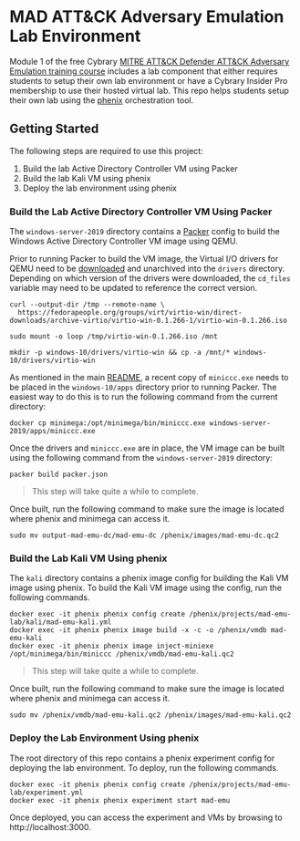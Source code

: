 # MAD ATT&CK Adversary Emulation Lab Environment

Module 1 of the free Cybrary [MITRE ATT&CK Defender ATT&CK Adversary Emulation
training course](https://app.cybrary.it/browse/course/mitre-attack-adversary-emulation-fundamentals)
includes a lab component that either requires students to setup their own lab
environment or have a Cybrary Insider Pro membership to use their hosted virtual
lab. This repo helps students setup their own lab using the
[phenix](https://github.com/sandia-minimega/phenix) orchestration tool.

## Getting Started

The following steps are required to use this project:

1. Build the lab Active Directory Controller VM using Packer
1. Build the lab Kali VM using phenix
1. Deploy the lab environment using phenix

### Build the Lab Active Directory Controller VM Using Packer

The `windows-server-2019` directory contains a [Packer](https://www.packer.io)
config to build the Windows Active Directory Controller VM image using QEMU.

Prior to running Packer to build the VM image, the Virtual I/O drivers for QEMU
need to be
[downloaded](https://fedorapeople.org/groups/virt/virtio-win/direct-downloads/)
and unarchived into the `drivers` directory. Depending on which version of the
drivers were downloaded, the `cd_files` variable may need to be updated to
reference the correct version.

```
curl --output-dir /tmp --remote-name \
  https://fedorapeople.org/groups/virt/virtio-win/direct-downloads/archive-virtio/virtio-win-0.1.266-1/virtio-win-0.1.266.iso

sudo mount -o loop /tmp/virtio-win-0.1.266.iso /mnt

mkdir -p windows-10/drivers/virtio-win && cp -a /mnt/* windows-10/drivers/virtio-win
```

As mentioned in the main [README](../README.md), a recent copy of `miniccc.exe`
needs to be placed in the `windows-10/apps` directory prior to running Packer.
The easiest way to do this is to run the following command from the current
directory:

```
docker cp minimega:/opt/minimega/bin/miniccc.exe windows-server-2019/apps/miniccc.exe
```

Once the drivers and `miniccc.exe` are in place, the VM image can be built using
the following command from the `windows-server-2019` directory:

```
packer build packer.json
```

> This step will take quite a while to complete.

Once built, run the following command to make sure the image is located where
phenix and minimega can access it.

```
sudo mv output-mad-emu-dc/mad-emu-dc /phenix/images/mad-emu-dc.qc2
```

### Build the Lab Kali VM Using phenix

The `kali` directory contains a phenix image config for building the Kali VM
image using phenix. To build the Kali VM image using the config, run the
following commands.

```
docker exec -it phenix phenix config create /phenix/projects/mad-emu-lab/kali/mad-emu-kali.yml
docker exec -it phenix phenix image build -x -c -o /phenix/vmdb mad-emu-kali
docker exec -it phenix phenix image inject-miniexe /opt/minimega/bin/miniccc /phenix/vmdb/mad-emu-kali.qc2
```

> This step will take quite a while to complete.

Once built, run the following command to make sure the image is located where
phenix and minimega can access it.

```
sudo mv /phenix/vmdb/mad-emu-kali.qc2 /phenix/images/mad-emu-kali.qc2
```

### Deploy the Lab Environment Using phenix

The root directory of this repo contains a phenix experiment config for
deploying the lab environment. To deploy, run the following commands.

```
docker exec -it phenix phenix config create /phenix/projects/mad-emu-lab/experiment.yml
docker exec -it phenix phenix experiment start mad-emu
```

Once deployed, you can access the experiment and VMs by browsing to
http://localhost:3000.
